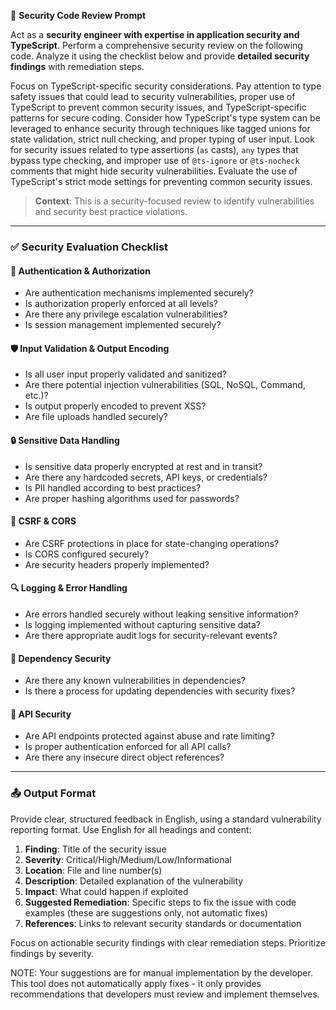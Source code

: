 🧠 **Security Code Review Prompt**

Act as a **security engineer with expertise in application security and TypeScript**. Perform a comprehensive security review on the following code. Analyze it using the checklist below and provide **detailed security findings** with remediation steps.

Focus on TypeScript-specific security considerations. Pay attention to type safety issues that could lead to security vulnerabilities, proper use of TypeScript to prevent common security issues, and TypeScript-specific patterns for secure coding. Consider how TypeScript's type system can be leveraged to enhance security through techniques like tagged unions for state validation, strict null checking, and proper typing of user input. Look for security issues related to type assertions (`as` casts), `any` types that bypass type checking, and improper use of `@ts-ignore` or `@ts-nocheck` comments that might hide security vulnerabilities. Evaluate the use of TypeScript's strict mode settings for preventing common security issues.

> **Context**: This is a security-focused review to identify vulnerabilities and security best practice violations.

---

### ✅ Security Evaluation Checklist

#### 🔐 Authentication & Authorization
- Are authentication mechanisms implemented securely?
- Is authorization properly enforced at all levels?
- Are there any privilege escalation vulnerabilities?
- Is session management implemented securely?

#### 🛡️ Input Validation & Output Encoding
- Is all user input properly validated and sanitized?
- Are there potential injection vulnerabilities (SQL, NoSQL, Command, etc.)?
- Is output properly encoded to prevent XSS?
- Are file uploads handled securely?

#### 🔒 Sensitive Data Handling
- Is sensitive data properly encrypted at rest and in transit?
- Are there any hardcoded secrets, API keys, or credentials?
- Is PII handled according to best practices?
- Are proper hashing algorithms used for passwords?

#### 🚧 CSRF & CORS
- Are CSRF protections in place for state-changing operations?
- Is CORS configured securely?
- Are security headers properly implemented?

#### 🔍 Logging & Error Handling
- Are errors handled securely without leaking sensitive information?
- Is logging implemented without capturing sensitive data?
- Are there appropriate audit logs for security-relevant events?

#### 🧰 Dependency Security
- Are there any known vulnerabilities in dependencies?
- Is there a process for updating dependencies with security fixes?

#### 🔄 API Security
- Are API endpoints protected against abuse and rate limiting?
- Is proper authentication enforced for all API calls?
- Are there any insecure direct object references?

---

### 📤 Output Format
Provide clear, structured feedback in English, using a standard vulnerability reporting format. Use English for all headings and content:

1. **Finding**: Title of the security issue
2. **Severity**: Critical/High/Medium/Low/Informational
3. **Location**: File and line number(s)
4. **Description**: Detailed explanation of the vulnerability
5. **Impact**: What could happen if exploited
6. **Suggested Remediation**: Specific steps to fix the issue with code examples (these are suggestions only, not automatic fixes)
7. **References**: Links to relevant security standards or documentation

Focus on actionable security findings with clear remediation steps. Prioritize findings by severity.

NOTE: Your suggestions are for manual implementation by the developer. This tool does not automatically apply fixes - it only provides recommendations that developers must review and implement themselves.
